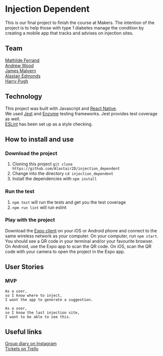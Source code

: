 # Injection Dependent

This is our final project to finish the course at Makers. The intention of the project is to help those with type 1 diabetes manage the condition by creating a mobile app that tracks and advises on injection sites.

## Team

[Mathilde Ferrand](https://github.com/ChocolatineMathou)   
[Andrew Wood](https://github.com/andrewwood2)   
[James Malvern](https://github.com/jdm79)   
[Alastair Edmonds](https://github.com/Alastair2D)   
[Harry Pugh](https://github.com/hjpugh)

## Technology

This project was built with Javascript and [React Native](https://facebook.github.io/react-native/).   
We used [Jest](https://jestjs.io/) and [Enzyme](https://github.com/airbnb/enzyme) testing frameworks. Jest provides test coverage as well.   
[ESLint](https://github.com/Intellicode/eslint-plugin-react-native) has been set up as a style checking.

## How to install and use

### Download the project

1. Cloning this project `git clone https://github.com/Alastair2D/injection_dependent`
2. Change into the directory `cd injection_dependent`
3. Install the dependencies with `npm install`

### Run the test

1. `npm test` will run the tests and get you the test coverage
2. `npm run lint` will run eslint

### Play with the project

Download the [Expo client](https://expo.io/) on your iOS or Android phone and connect to the same wireless network as your computer. On your computer, run `npm start`. You should see a QR code in your terminal and/or your favourite browser. On Android, use the Expo app to scan the QR code. On iOS, scan the QR code with your camera to open the project in the Expo app.


## User Stories

### MVP

```
As a user,
so I know where to inject,
I want the app to generate a suggestion.

As a user,
so I know the last injection site,
I want to be able to see this.
```

## Useful links

[Group diary on Instagram](https://www.instagram.com/injection.dependent/?hl=en)   
[Tickets on Trello](https://trello.com/injectiondependent)
